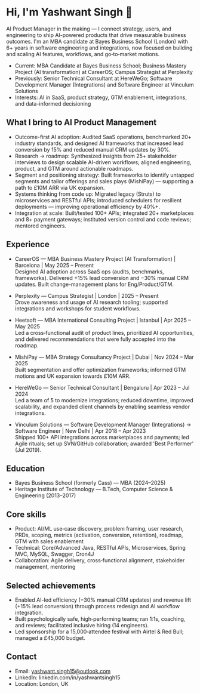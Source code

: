 # Hi, I'm Yashwant Singh 👋

AI Product Manager in the making — I connect strategy, users, and engineering to ship AI-powered products that drive measurable business outcomes. I'm an MBA candidate at Bayes Business School (London) with 6+ years in software engineering and integrations, now focused on building and scaling AI features, workflows, and go‑to‑market motions.

- Current: MBA Candidate at Bayes Business School; Business Mastery Project (AI transformation) at CareerOS; Campus Strategist at Perplexity
- Previously: Senior Technical Consultant at HereWeGo; Software Development Manager (Integrations) and Software Engineer at Vinculum Solutions
- Interests: AI in SaaS, product strategy, GTM enablement, integrations, and data-informed decisioning


## What I bring to AI Product Management

- Outcome-first AI adoption: Audited SaaS operations, benchmarked 20+ industry standards, and designed AI frameworks that increased lead conversion by 15% and reduced manual CRM updates by 30%.
- Research → roadmap: Synthesized insights from 25+ stakeholder interviews to design scalable AI-driven workflows; aligned engineering, product, and GTM around actionable roadmaps.
- Segment and positioning strategy: Built frameworks to identify untapped segments and tailor offerings and sales plays (MishiPay) — supporting a path to £10M ARR via UK expansion.
- Systems thinking from code up: Migrated legacy (Struts) to microservices and RESTful APIs; introduced schedulers for resilient deployments — improving operational efficiency by 40%+.
- Integration at scale: Built/tested 100+ APIs; integrated 20+ marketplaces and 8+ payment gateways; instituted version control and code reviews; mentored engineers.


## Experience

- CareerOS — MBA Business Mastery Project (AI Transformation) | Barcelona | May 2025 – Present  
  Designed AI adoption across SaaS ops (audits, benchmarks, frameworks). Delivered +15% lead conversion and −30% manual CRM updates. Built change-management plans for Eng/Product/GTM.

- Perplexity — Campus Strategist | London | 2025 – Present  
  Drove awareness and usage of AI research tooling; supported integrations and workshops for student workflows.

- Heetsoft — MBA International Consulting Project | Istanbul | Apr 2025 – May 2025  
  Led a cross‑functional audit of product lines, prioritized AI opportunities, and delivered recommendations that were fully accepted into the roadmap.

- MishiPay — MBA Strategy Consultancy Project | Dubai | Nov 2024 – Mar 2025  
  Built segmentation and offer optimization frameworks; informed GTM motions and UK expansion towards £10M ARR.

- HereWeGo — Senior Technical Consultant | Bengaluru | Apr 2023 – Jul 2024  
  Led a team of 5 to modernize integrations; reduced downtime, improved scalability, and expanded client channels by enabling seamless vendor integrations.

- Vinculum Solutions — Software Development Manager (Integrations) → Software Engineer | New Delhi | Apr 2018 – Apr 2023  
  Shipped 100+ API integrations across marketplaces and payments; led Agile rituals; set up SVN/GitHub collaboration; awarded 'Best Performer' (Jul 2019).


## Education

- Bayes Business School (formerly Cass) — MBA (2024–2025)  
- Heritage Institute of Technology — B.Tech, Computer Science & Engineering (2013–2017)


## Core skills

- Product: AI/ML use‑case discovery, problem framing, user research, PRDs, scoping, metrics (activation, conversion, retention), roadmap, GTM with sales enablement
- Technical: Core/Advanced Java, RESTful APIs, Microservices, Spring MVC, MySQL, Swagger, Cron4J
- Collaboration: Agile delivery, cross‑functional alignment, stakeholder management, mentoring


## Selected achievements

- Enabled AI-led efficiency (−30% manual CRM updates) and revenue lift (+15% lead conversion) through process redesign and AI workflow integration.
- Built psychologically safe, high‑performing teams; ran 1:1s, coaching, and reviews; facilitated inclusive hiring (14 engineers).
- Led sponsorship for a 15,000‑attendee festival with Airtel & Red Bull; managed a £45,000 budget.


## Contact

- Email: yashwant.singh15@outlook.com  
- LinkedIn: linkedin.com/in/yashwantsingh15  
- Location: London, UK
